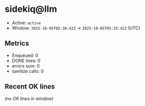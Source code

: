 # sidekiq@llm

- Active: `active`
- Window: `2025-10-05T05:30:42Z` → `2025-10-05T05:35:42Z` (UTC)

## Metrics
- Enqueued: 0
- DONE lines: 0
- errors sum: 0
- sanitize calls: 0

## Recent OK lines
_(no OK lines in window)_
